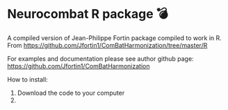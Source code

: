 # Neurocombat R package :bomb:
A compiled version of  Jean-Philippe Fortin package compiled to work in R.  From https://github.com/Jfortin1/ComBatHarmonization/tree/master/R 

For examples and documentation please see author github page:
https://github.com/Jfortin1/ComBatHarmonization

How to install:

1. Download the code to your computer
2. 
